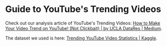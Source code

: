 # Guide to YouTube's Trending Videos

Check out our analysis article of YouTube's Trending Videos: [How to Make Your Video Trend on YouTube! (Not Clickbait) | by UCLA DataRes | Medium](https://medium.com/@ucladatares/how-to-make-your-video-trend-on-youtube-not-clickbait-f1de5266cc2f).

The dataset we used is here: [Trending YouTube Video Statistics | Kaggle](https://www.kaggle.com/datasnaek/youtube-new).
